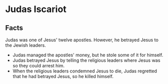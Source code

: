 # Judas Iscariot

## Facts

Judas was one of Jesus' twelve apostles. However, he betrayed Jesus to the Jewish leaders.

* Judas managed the apostles' money, but he stole some of it for himself.
* Judas betrayed Jesus by telling the religious leaders where Jesus was so they could arrest him.
* When the religious leaders condemned Jesus to die, Judas regretted that he had betrayed Jesus, so he killed himself.